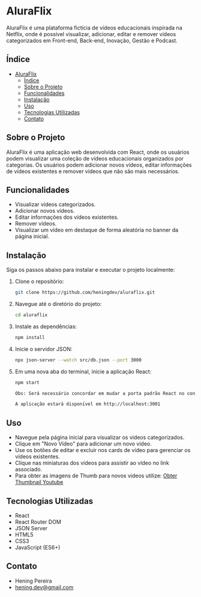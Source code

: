 # AluraFlix

AluraFlix é uma plataforma fictícia de vídeos educacionais inspirada na Netflix, onde é possível visualizar, adicionar, editar e remover vídeos categorizados em Front-end, Back-end, Inovação, Gestão e Podcast.

## Índice

- [AluraFlix](#aluraflix)
  - [Índice](#índice)
  - [Sobre o Projeto](#sobre-o-projeto)
  - [Funcionalidades](#funcionalidades)
  - [Instalação](#instalação)
  - [Uso](#uso)
  - [Tecnologias Utilizadas](#tecnologias-utilizadas)
  - [Contato](#contato)

## Sobre o Projeto

AluraFlix é uma aplicação web desenvolvida com React, onde os usuários podem visualizar uma coleção de vídeos educacionais organizados por categorias. Os usuários podem adicionar novos vídeos, editar informações de vídeos existentes e remover vídeos que não são mais necessários.

## Funcionalidades

- Visualizar vídeos categorizados.
- Adicionar novos vídeos.
- Editar informações dos vídeos existentes.
- Remover vídeos.
- Visualizar um vídeo em destaque de forma aleatória no banner da página inicial.

## Instalação

Siga os passos abaixo para instalar e executar o projeto localmente:

1. Clone o repositório:

   ```sh
   git clone https://github.com/heningdev/aluraflix.git

2. Navegue até o diretório do projeto:

   ```sh
   cd aluraflix

3. Instale as dependências:

   ```sh
   npm install
   
4. Inicie o servidor JSON:

   ```sh
   npx json-server --watch src/db.json --port 3000

5. Em uma nova aba do terminal, inicie a aplicação React:

   ```sh
   npm start

   Obs: Será necessário concordar em mudar a porta padrão React no console

   A aplicação estará disponível em http://localhost:3001

## Uso

- Navegue pela página inicial para visualizar os vídeos categorizados.
- Clique em "Novo Vídeo" para adicionar um novo vídeo.
- Use os botões de editar e excluir nos cards de vídeo para gerenciar os vídeos existentes.
- Clique nas miniaturas dos vídeos para assistir ao vídeo no link associado.
- Para obter as imagens de Thumb para novos videos utilize: [Obter Thumbnail  Youtube](https://www.get-youtube-thumbnail.com/)

## Tecnologias Utilizadas

- React
- React Router DOM
- JSON Server
- HTML5
- CSS3
- JavaScript (ES6+)

## Contato

- Hening Pereira
- hening.dev@gmail.com
